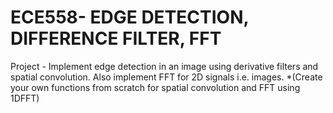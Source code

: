 #  ECE558- EDGE DETECTION, DIFFERENCE FILTER, FFT

Project - Implement edge detection in an image using derivative filters and spatial convolution. Also implement FFT for 2D signals i.e. images. *(Create your own functions from scratch for spatial convolution and FFT using 1DFFT)

